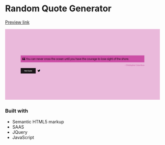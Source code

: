 # Random Quote Generator

[Preview link]()

![Random Quote Generator Desktop Preview](./desktop-preview.png)

### Built with 
- Semantic HTML5 markup
- SAAS
- JQuery
- JavaScript

